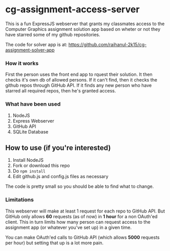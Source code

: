 # cg-assignment-access-server

This is a fun ExpressJS webserver that grants my classmates access to the Computer Graphics assignment solution app based on wheter or not they have starred some of my github repositories.

The code for solver app is at: https://github.com/raihanul-2k15/cg-assignment-solver-app

### How it works

First the person uses the front end app to rquest their solution. It then checks it's own db of allowed persons. If it can't find, then it checks the github repos through GitHub API. If it finds any new person who have starred all required repos, then he's granted access.

### What have been used

1. NodeJS
2. Express Webserver
3. GitHub API
4. SQLite Database

## How to use (if you're interested)

1. Install NodeJS
2. Fork or download this repo
3. Do `npm install`
4. Edit github.js and config.js files as necessary

The code is pretty small so you should be able to find what to change.

### Limitations
This webserver will make at least 1 request for each repo to GitHub API. But GitHub only allows **60** requests (as of now) in **1 hour** for a non OAuth'ed client. This in turn limits how many person can  request access to the assignment app (or whatever you've set up) in a given time.

You can make OAuth'ed calls to GitHub API (which allows **5000** requests per hour) but setting that up is a lot more pain.
